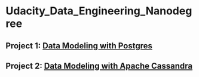 # Udacity_Data_Engineering_Nanodegree

## Project 1: [Data Modeling with Postgres](https://github.com/gaines23/Udacity_Data_Engineering_Nanodegree/tree/main/Data%20Modeling%20with%20Postgres)

## Project 2: [Data Modeling with Apache Cassandra](https://github.com/gaines23/Udacity_Data_Engineering_Nanodegree/tree/main/Data%20Modeling%20with%20Apache%20Cassandra)
